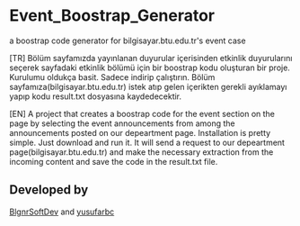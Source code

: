 # Event_Boostrap_Generator
a boostrap code generator for bilgisayar.btu.edu.tr's event case

[TR]
Bölüm sayfamızda yayınlanan duyurular içerisinden etkinlik duyurularını seçerek sayfadaki etkinlik bölümü için bir boostrap kodu oluşturan bir proje.
Kurulumu oldukça basit. Sadece indirip çalıştırın. Bölüm sayfamıza(bilgisayar.btu.edu.tr) istek atıp gelen içerikten gerekli ayıklamayı yapıp kodu result.txt dosyasına kaydedecektir.

[EN]
A project that creates a boostrap code for the event section on the page by selecting the event announcements from among the announcements posted on our depeartment page.
Installation is pretty simple. Just download and run it. It will send a request to our depeartment page(bilgisayar.btu.edu.tr) and make the necessary extraction from the incoming content and save the code in the result.txt file.

## Developed by
<a href= "https://github.com/BlgnrSoftDev">BlgnrSoftDev</a> and <a href= "https://github.com/yusufarbc" >yusufarbc</a>
